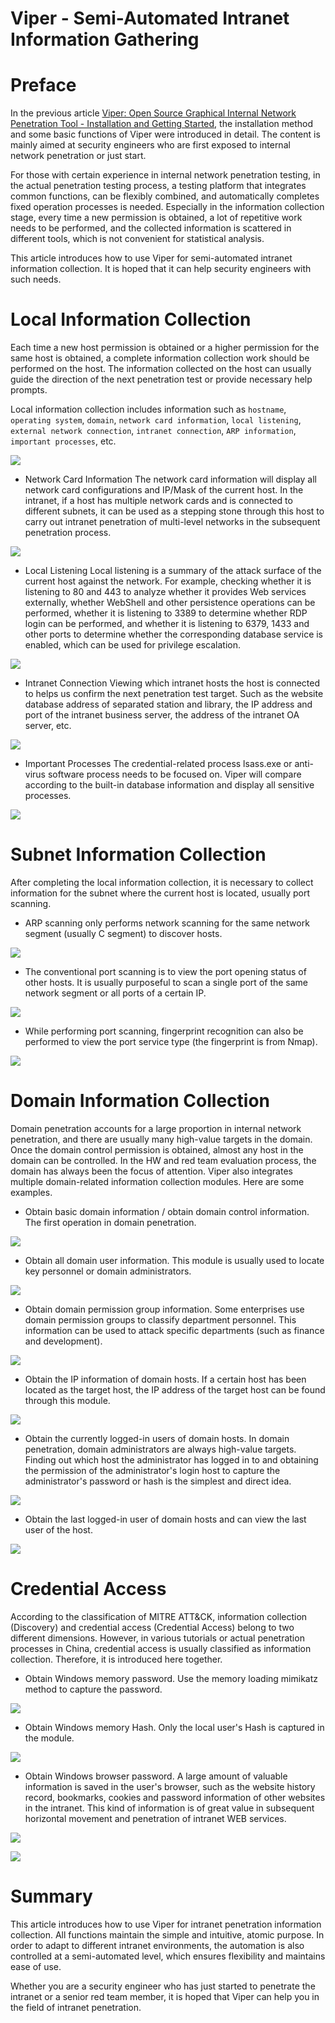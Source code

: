 # Viper - Semi-Automated Intranet Information Gathering

# Preface
In the previous article [Viper: Open Source Graphical Internal Network Penetration Tool - Installation and Getting Started](https://www.anquanke.com/post/id/230287), the installation method and some basic functions of Viper were introduced in detail. The content is mainly aimed at security engineers who are first exposed to internal network penetration or just start.

For those with certain experience in internal network penetration testing, in the actual penetration testing process, a testing platform that integrates common functions, can be flexibly combined, and automatically completes fixed operation processes is needed. Especially in the information collection stage, every time a new permission is obtained, a lot of repetitive work needs to be performed, and the collected information is scattered in different tools, which is not convenient for statistical analysis.

This article introduces how to use Viper for semi-automated intranet information collection. It is hoped that it can help security engineers with such needs.

# Local Information Collection
Each time a new host permission is obtained or a higher permission for the same host is obtained, a complete information collection work should be performed on the host. The information collected on the host can usually guide the direction of the next penetration test or provide necessary help prompts.

Local information collection includes information such as `hostname`, `operating system`, `domain`, `network card information`, `local listening`, `external network connection`, `intranet connection`, `ARP information`, `important processes`, etc.

![](img\viper_semi_automated_intranet_information_gathering\1.webp)

+ Network Card Information
  The network card information will display all network card configurations and IP/Mask of the current host. In the intranet, if a host has multiple network cards and is connected to different subnets, it can be used as a stepping stone through this host to carry out intranet penetration of multi-level networks in the subsequent penetration process.

![](img\viper_semi_automated_intranet_information_gathering\2.webp)

+ Local Listening
  Local listening is a summary of the attack surface of the current host against the network. For example, checking whether it is listening to 80 and 443 to analyze whether it provides Web services externally, whether WebShell and other persistence operations can be performed, whether it is listening to 3389 to determine whether RDP login can be performed, and whether it is listening to 6379, 1433 and other ports to determine whether the corresponding database service is enabled, which can be used for privilege escalation.

![](img\viper_semi_automated_intranet_information_gathering\3.webp)

+ Intranet Connection
  Viewing which intranet hosts the host is connected to helps us confirm the next penetration test target. Such as the website database address of separated station and library, the IP address and port of the intranet business server, the address of the intranet OA server, etc.

![](img\viper_semi_automated_intranet_information_gathering\4.webp)

+ Important Processes
  The credential-related process lsass.exe or anti-virus software process needs to be focused on. Viper will compare according to the built-in database information and display all sensitive processes.

![](img\viper_semi_automated_intranet_information_gathering\5.webp)

# Subnet Information Collection
After completing the local information collection, it is necessary to collect information for the subnet where the current host is located, usually port scanning.

+ ARP scanning only performs network scanning for the same network segment (usually C segment) to discover hosts.

![](img\viper_semi_automated_intranet_information_gathering\6.webp)

+ The conventional port scanning is to view the port opening status of other hosts. It is usually purposeful to scan a single port of the same network segment or all ports of a certain IP.

![](img\viper_semi_automated_intranet_information_gathering\7.webp)

+ While performing port scanning, fingerprint recognition can also be performed to view the port service type (the fingerprint is from Nmap).

![](img\viper_semi_automated_intranet_information_gathering\8.webp)

# Domain Information Collection
Domain penetration accounts for a large proportion in internal network penetration, and there are usually many high-value targets in the domain. Once the domain control permission is obtained, almost any host in the domain can be controlled. In the HW and red team evaluation process, the domain has always been the focus of attention. Viper also integrates multiple domain-related information collection modules. Here are some examples.

+ Obtain basic domain information / obtain domain control information. The first operation in domain penetration.

![](img\viper_semi_automated_intranet_information_gathering\9.webp)

+ Obtain all domain user information. This module is usually used to locate key personnel or domain administrators.

![](img\viper_semi_automated_intranet_information_gathering\10.webp)

+ Obtain domain permission group information. Some enterprises use domain permission groups to classify department personnel. This information can be used to attack specific departments (such as finance and development).

![](img\viper_semi_automated_intranet_information_gathering\11.webp)

+ Obtain the IP information of domain hosts. If a certain host has been located as the target host, the IP address of the target host can be found through this module.

![](img\viper_semi_automated_intranet_information_gathering\12.webp)

+ Obtain the currently logged-in users of domain hosts. In domain penetration, domain administrators are always high-value targets. Finding out which host the administrator has logged in to and obtaining the permission of the administrator's login host to capture the administrator's password or hash is the simplest and direct idea.

![](img\viper_semi_automated_intranet_information_gathering\13.webp)

+ Obtain the last logged-in user of domain hosts and can view the last user of the host.

![](img\viper_semi_automated_intranet_information_gathering\14.webp)

# Credential Access
According to the classification of MITRE ATT&CK, information collection (Discovery) and credential access (Credential Access) belong to two different dimensions. However, in various tutorials or actual penetration processes in China, credential access is usually classified as information collection. Therefore, it is introduced here together.

+ Obtain Windows memory password. Use the memory loading mimikatz method to capture the password.

![](img\viper_semi_automated_intranet_information_gathering\15.webp)

+ Obtain Windows memory Hash. Only the local user's Hash is captured in the module.

![](img\viper_semi_automated_intranet_information_gathering\16.webp)

+ Obtain Windows browser password. A large amount of valuable information is saved in the user's browser, such as the website history record, bookmarks, cookies and password information of other websites in the intranet. This kind of information is of great value in subsequent horizontal movement and penetration of intranet WEB services.

![](img\viper_semi_automated_intranet_information_gathering\17.webp)

![](img\viper_semi_automated_intranet_information_gathering\18.webp)



# Summary
This article introduces how to use Viper for intranet penetration information collection. All functions maintain the simple and intuitive, atomic purpose. In order to adapt to different intranet environments, the automation is also controlled at a semi-automated level, which ensures flexibility and maintains ease of use.

Whether you are a security engineer who has just started to penetrate the intranet or a senior red team member, it is hoped that Viper can help you in the field of intranet penetration.